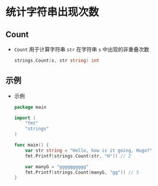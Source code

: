 # 统计字符串出现次数

## Count

+ `Count` 用于计算字符串 `str` 在字符串 `s` 中出现的非重叠次数

  ```go
  strings.Count(s, str string) int
  ```

## 示例

+ 示例

  ```go
  package main

  import (
      "fmt"
      "strings"
  )

  func main() {
      var str string = "Hello, how is it going, Hugo?"
      fmt.Printf(strings.Count(str, "H")) // 2

      var manyG = "gggggggggg"
      fmt.Printf(strings.Count(manyG, "gg")) // 5
  }
  ```
